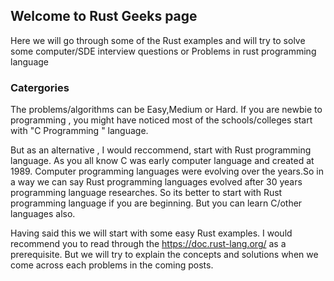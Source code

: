 ## Welcome to Rust Geeks page

Here we will go through some of the Rust examples and will try to solve some computer/SDE interview questions or Problems in rust programming language

### Catergories

The problems/algorithms can be Easy,Medium or Hard. If you are newbie to programming , you might have noticed most of the schools/colleges start with "C Programming " language.

But as an alternative , I would reccommend, start with Rust programming language. As you all know C was early computer language and created at 1989. Computer programming languages were evolving over the years.So in a way we can say Rust programming languages evolved after 30 years programming language researches. 
So its better to start with Rust programming language if you are beginning. But you can learn C/other languages also.

Having said this we will start with some easy Rust examples.
I would recommend you to read through the https://doc.rust-lang.org/ as a prerequisite. But we will try to explain the concepts and solutions  when we come across each problems in the coming posts.




